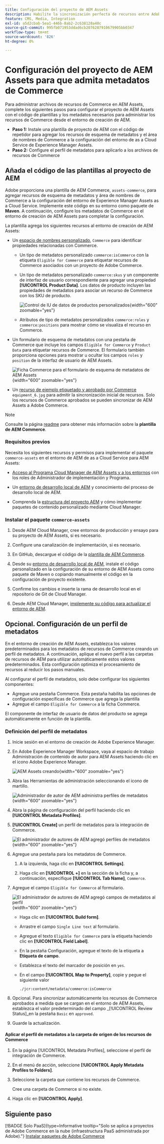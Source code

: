 ```yaml
---
title: Configuración del proyecto de AEM Assets
description: Habilite la sincronización perfecta de recursos entre Adobe Commerce y los AEM Assets agregando los metadatos necesarios para la integración.
feature: CMS, Media, Integration
exl-id: a5d2cbab-5ea1-446b-8ab2-2c638128a40c
source-git-commit: 995fb071953ddad6cb2076207910679905bb0347
workflow-type: tm+mt
source-wordcount: '826'
ht-degree: 0%

---
```


# Configuración del proyecto de AEM Assets para que admita metadatos de Commerce

Para administrar archivos de recursos de Commerce en AEM Assets, complete los siguientes pasos para configurar el proyecto de AEM Assets con el código de plantillas y los metadatos necesarios para administrar los recursos de Commerce desde el entorno de creación de AEM.

* **Paso 1:** Instale una plantilla de proyecto de AEM con el código de repetidor para agregar los recursos de esquema de metadatos y el área de nombres de Commerce a la configuración del entorno de as a Cloud Service de Experience Manager Assets.
* **Paso 2:** Configure el perfil de metadatos para aplicarlo a los archivos de recursos de Commerce

## Añada el código de las plantillas al proyecto de AEM

Adobe proporciona una plantilla de AEM Commerce, `assets-commerce`, para agregar recursos de esquema de metadatos y área de nombres de Commerce a la configuración del entorno de Experience Manager Assets as a Cloud Service. Implemente este código en su entorno como paquete de **Maven**. A continuación, configure los metadatos de Commerce en el entorno de creación de AEM Assets para completar la configuración.

La plantilla agrega los siguientes recursos al entorno de creación de AEM Assets:

* Un [espacio de nombres personalizado](https://github.com/ankumalh/assets-commerce/blob/main/ui.config/jcr_root/apps/commerce/config/org.apache.sling.jcr.repoinit.RepositoryInitializer~commerce-namespaces.cfg.json), `Commerce` para identificar propiedades relacionadas con Commerce.

   * Un tipo de metadatos personalizado `commerce:isCommerce` con la etiqueta `Eligible for Commerce` para etiquetar recursos de Commerce asociados con un proyecto de Adobe Commerce.

   * Un tipo de metadatos personalizado `commerce:skus` y un componente de interfaz de usuario correspondiente para agregar una propiedad **[!UICONTROL Product Data]**. Los datos de producto incluyen las propiedades de metadatos para asociar un recurso de Commerce con los SKU de producto.

     ![Control de IU de datos de productos personalizados](../assets/aem-commerce-sku-metadata-fields-from-template.png){width="600" zoomable="yes"}

   * Atributos de tipo de metadatos personalizados `commerce:roles` y `commerce:positions` para mostrar cómo se visualiza el recurso en Commerce.

* Un formulario de esquema de metadatos con una pestaña de Commerce que incluye los campos `Eligible for Commerce` y `Product Data` para etiquetar recursos de Commerce. El formulario también proporciona opciones para mostrar u ocultar los campos `roles` y `position` de la interfaz de usuario de AEM Assets.

  ![Ficha Commerce para el formulario de esquema de metadatos de AEM Assets](../assets/assets-configure-metadata-schema-form-editor.png){width="600" zoomable="yes"}

* Un [recurso de ejemplo etiquetado y aprobado por Commerce](https://github.com/ankumalh/assets-commerce/blob/main/ui.content/src/main/content/jcr_root/content/dam/wknd/en/activities/hiking/equipment_6.jpg/.content.xml) `equipment_6.jpg` para admitir la sincronización inicial de recursos. Solo los recursos de Commerce aprobados se pueden sincronizar de AEM Assets a Adobe Commerce.

>[!NOTE]
>
> Consulte la página [readme](https://github.com/ankumalh/assets-commerce) para obtener más información sobre la **plantilla de AEM Commerce**.

### Requisitos previos

Necesita los siguientes recursos y permisos para implementar el paquete `commerce-assets` en el entorno de AEM de as a Cloud Service para AEM Assets:

* [Acceso al Programa Cloud Manager de AEM Assets y a los entornos](https://experienceleague.adobe.com/en/docs/experience-manager-cloud-service/content/onboarding/journey/cloud-manager#access-sysadmin-bo) con los roles de Administrador de implementación y Programa.

* Un [entorno de desarrollo local de AEM](https://experienceleague.adobe.com/en/docs/experience-manager-learn/cloud-service/local-development-environment-set-up/overview) y conocimiento del proceso de desarrollo local de AEM.

* Comprenda la [estructura del proyecto AEM](https://experienceleague.adobe.com/es/docs/experience-manager-cloud-service/content/implementing/developing/aem-project-content-package-structure) y cómo implementar paquetes de contenido personalizado mediante Cloud Manager.

### Instalar el paquete `commerce-assets`

1. Desde AEM Cloud Manager, cree entornos de producción y ensayo para su proyecto de AEM Assets, si es necesario.

1. Configure una canalización de implementación, si es necesario.

1. En GitHub, descargue el código de la [plantilla de AEM Commerce](https://github.com/ankumalh/assets-commerce).

1. Desde su [entorno de desarrollo local de AEM](https://experienceleague.adobe.com/en/docs/experience-manager-learn/cloud-service/local-development-environment-set-up/overview), instale el código personalizado en la configuración de su entorno de AEM Assets como paquete de Maven o copiando manualmente el código en la configuración de proyecto existente.

1. Confirme los cambios e inserte la rama de desarrollo local en el repositorio de Git de Cloud Manager.

1. Desde AEM Cloud Manager, [implemente su código para actualizar el entorno de AEM](https://experienceleague.adobe.com/en/docs/experience-manager-cloud-service/content/implementing/using-cloud-manager/deploy-code#deploying-code-with-cloud-manager).

## Opcional. Configuración de un perfil de metadatos

En el entorno de creación de AEM Assets, establezca los valores predeterminados para los metadatos de recursos de Commerce creando un perfil de metadatos. A continuación, aplique el nuevo perfil a las carpetas de recursos de AEM para utilizar automáticamente estos valores predeterminados. Esta configuración optimiza el procesamiento de recursos al reducir los pasos manuales.

Al configurar el perfil de metadatos, solo debe configurar los siguientes componentes:

* Agregue una pestaña Commerce. Esta pestaña habilita las opciones de configuración específicas de Commerce que agrega la plantilla
* Agregue el campo `Eligible for Commerce` a la ficha Commerce.

El componente de interfaz de usuario de datos del producto se agrega automáticamente en función de la plantilla.

### Definición del perfil de metadatos

1. Inicie sesión en el entorno de creación de Adobe Experience Manager.

1. En Adobe Experience Manager Workspace, vaya al espacio de trabajo Administración de contenido de autor para AEM Assets haciendo clic en el icono Adobe Experience Manager.

   ![AEM Assets creando](../assets/aem-assets-authoring.png){width="600" zoomable="yes"}

1. Abra las Herramientas de administración seleccionando el icono de martillo.

   ![Administrador de autor de AEM administra perfiles de metadatos](../assets/aem-manage-metadata-profiles.png){width="600" zoomable="yes"}

1. Abra la página de configuración del perfil haciendo clic en **[!UICONTROL Metadata Profiles]**.

1. **[!UICONTROL Create]** un perfil de metadatos para la integración de Commerce.

   ![El administrador de autores de AEM agregó perfiles de metadatos](../assets/aem-create-metadata-profile.png){width="600" zoomable="yes"}

1. Agregue una pestaña para los metadatos de Commerce.

   1. A la izquierda, haga clic en **[!UICONTROL Settings]**.

   1. Haga clic en **[!UICONTROL +]** en la sección de la ficha y, a continuación, especifique **[!UICONTROL Tab Name]**, `Commerce`.

1. Agregue el campo `Eligible for Commerce` al formulario.

   ![El administrador de autores de AEM agregó campos de metadatos al perfil](../assets/aem-edit-metadata-profile-fields.png){width="600" zoomable="yes"}

   * Haga clic en **[!UICONTROL Build form]**.

   * Arrastre el campo `Single Line text` al formulario.

   * Agregue el texto `Eligible for Commerce` para la etiqueta haciendo clic en **[!UICONTROL Field Label]**.

   * En la pestaña Configuración, agregue el texto de la etiqueta a **Etiqueta de campo**.

   * Establezca el texto del marcador de posición en `yes`.

   * En el campo **[!UICONTROL Map to Property]**, copie y pegue el siguiente valor

     ```terminal
     ./jcr:content/metadata/commerce:isCommerce
     ```

1. Opcional. Para sincronizar automáticamente los recursos de Commerce aprobados a medida que se cargan en el entorno de AEM Assets, establezca el valor predeterminado del campo _[!UICONTROL Review Status]_en la pestaña `Basic` en `approved`.

1. Guarde la actualización.

#### Aplicar el perfil de metadatos a la carpeta de origen de los recursos de Commerce

1. En la página [!UICONTROL  Metadata Profiles], seleccione el perfil de integración de Commerce.

1. En el menú de acción, seleccione **[!UICONTROL Apply Metadata Profiles to Folders]**.

1. Seleccione la carpeta que contiene los recursos de Commerce.

   Cree una carpeta de Commerce si no existe.

1. Haga clic en **[!UICONTROL Apply]**.

## Siguiente paso

[!BADGE Solo PaaS]{type=Informative tooltip="Solo se aplica a proyectos de Adobe Commerce en la nube (infraestructura PaaS administrada por Adobe)."} [Instalar paquetes de Adobe Commerce](configure-commerce.md)
